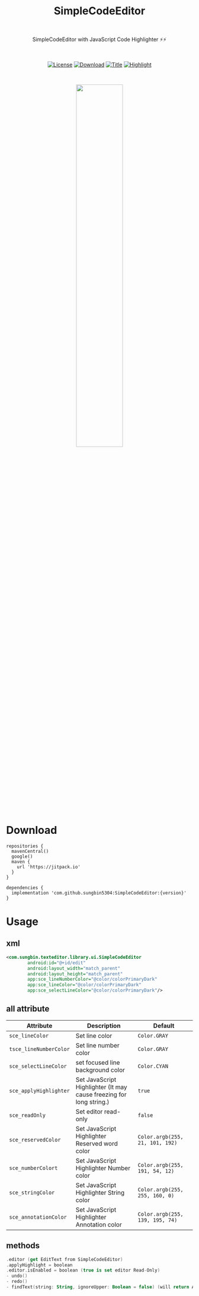 <h1 align="center">SimpleCodeEditor</h1></br>
<p align="center">SimpleCodeEditor with JavaScript Code Highlighter ⚡⚡</p></br>
<p align="center">
  <a href="https://github.com/sungbin5304/SimpleCodeEditor/blob/master/LICENSE"><img alt="License" src="https://img.shields.io/badge/License-Apache2-blue"/></a>
  <a href="https://jitpack.io/#sungbin5304/SimpleCodeEditor"><img alt="Download" src="https://jitpack.io/v/sungbin5304/SimpleCodeEditor.svg"/></a>
  <a href="https://github.com/sungbin5304/SimpleCodeEditor"><img alt="Title" src="https://img.shields.io/badge/Simple-EIDTOR-ff69b4"/></a>
  <a href="https://github.com/sungbin5304/SimpleCodeEditor"><img alt="Highlight" src="https://img.shields.io/badge/Highlight-JS-yellow"/></a>
</p><br>

<p align="center">
<img src="https://raw.githubusercontent.com/sungbin5304/SimpleCodeEditor/master/preview.png" width="50%"/>
</p>

# Download
```Gradle
repositories {
  mavenCentral()
  google()
  maven { 
    url 'https://jitpack.io' 
  }
}

dependencies {
  implementation 'com.github.sungbin5304:SimpleCodeEditor:{version}'
}
```

# Usage
## xml
```xml
<com.sungbin.texteditor.library.ui.SimpleCodeEditor
        android:id="@+id/edit"
        android:layout_width="match_parent"
        android:layout_height="match_parent"
        app:sce_lineNumberColor="@color/colorPrimaryDark"
        app:sce_lineColor="@color/colorPrimaryDark"
        app:sce_selectLineColor="@color/colorPrimaryDark"/>
```

## all attribute
| Attribute | Description| Default |
| ------------- | ------------- | ------------- |
| `sce_lineColor` | Set line color | `Color.GRAY` |
| `tsce_lineNumberColor` | Set line number color | `Color.GRAY` |
| `sce_selectLineColor` | set focused line background color | `Color.CYAN` |
| `sce_applyHighlighter` | Set JavaScript Highlighter (It may cause freezing for long string.) | `true` |
| `sce_readOnly` | Set editor read-only | `false` |
| `sce_reservedColor` | Set JavaScript Highlighter Reserved word color | `Color.argb(255, 21, 101, 192)` |
| `sce_numberColort` | Set JavaScript Highlighter Number color | `Color.argb(255, 191, 54, 12)` |
| `sce_stringColor` | Set JavaScript Highlighter String color | `Color.argb(255, 255, 160, 0)` |
| `sce_annotationColor` | Set JavaScript Highlighter Annotation color | `Color.argb(255, 139, 195, 74)` |

## methods
```kotlin
.editor (get EditText from SimpleCodeEditor)
.applyHighlight = boolean
.editor.isEnabled = boolean (true is set editor Read-Only)
- undo()
- redo()
- findText(string: String, ignoreUpper: Boolean = false) (will return ArrayList<ArrayList<Int>>, Int ArrayList have LineNumber and Index value)
```

